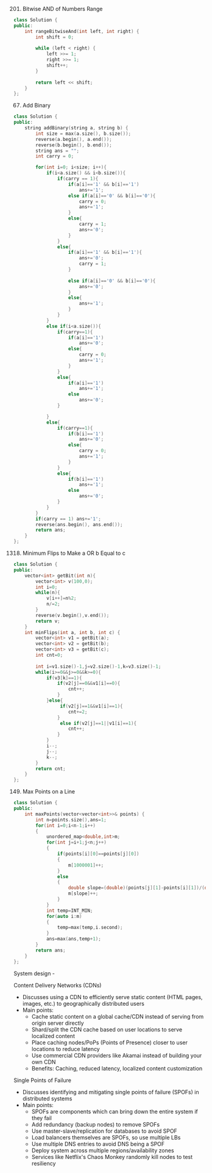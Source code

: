 201. Bitwise AND of Numbers Range

```cpp
class Solution {
public:
    int rangeBitwiseAnd(int left, int right) {
        int shift = 0;
        
        while (left < right) {
            left >>= 1;
            right >>= 1;
            shift++;
        }
        
        return left << shift;
    }
};
```

67. Add Binary
```cpp
class Solution {
public:
    string addBinary(string a, string b) {
        int size = max(a.size(), b.size());
        reverse(a.begin(), a.end());
        reverse(b.begin(), b.end());
        string ans = "";
        int carry = 0;

        for(int i=0; i<size; i++){
            if(i<a.size() && i<b.size()){
                if(carry == 1){
                    if(a[i]=='1' && b[i]=='1')
                        ans+='1';
                    else if(a[i]=='0' && b[i]=='0'){
                        carry = 0;
                        ans+='1';
                    }
                    else{
                        carry = 1;
                        ans+='0';
                    }
                }
                else{
                    if(a[i]=='1' && b[i]=='1'){
                        ans+='0';
                        carry = 1;
                    }
                       
                    else if(a[i]=='0' && b[i]=='0'){
                        ans+='0';
                    }
                    else{
                        ans+='1';
                    }
                }
            }
            else if(i<a.size()){
                if(carry==1){
                    if(a[i]=='1')
                        ans+='0';
                    else{
                        carry = 0;
                        ans+='1';
                    }
                }
                else{
                    if(a[i]=='1')
                        ans+='1';
                    else
                        ans+='0';
                }

            }
            else{
                if(carry==1){
                    if(b[i]=='1')
                        ans+='0';
                    else{
                        carry = 0;
                        ans+='1';
                    }
                }
                else{
                    if(b[i]=='1')
                        ans+='1';
                    else
                        ans+='0';
                }
            }
        }
        if(carry == 1) ans+='1';
        reverse(ans.begin(), ans.end());
        return ans;
    }
};
```

1318. Minimum Flips to Make a OR b Equal to c
```cpp
class Solution {
public:
    vector<int> getBit(int n){
        vector<int> v(100,0);
        int i=0;
        while(n){
            v[i++]=n%2;
            n/=2;
        }
        reverse(v.begin(),v.end());
        return v;
    }
    int minFlips(int a, int b, int c) {
        vector<int> v1 = getBit(a);
        vector<int> v2 = getBit(b);
        vector<int> v3 = getBit(c);
        int cnt=0;
        
        int i=v1.size()-1,j=v2.size()-1,k=v3.size()-1;
        while(i>=0&&j>=0&&k>=0){
            if(v3[k]==1){
                if(v2[j]==0&&v1[i]==0){
                    cnt++;
                }
            }else{
                 if(v2[j]==1&&v1[i]==1){
                    cnt+=2;
                }
                 else if(v2[j]==1||v1[i]==1){
                    cnt++;
                }
            }
            i--;
            j--;
            k--;
        }
        return cnt;
    }
};
```

149. Max Points on a Line
```cpp
class Solution {
public:
    int maxPoints(vector<vector<int>>& points) {
        int n=points.size(),ans=1;
        for(int i=0;i<n-1;i++)
        {
            unordered_map<double,int>m;
            for(int j=i+1;j<n;j++)
            {
                if(points[i][0]==points[j][0])
                {
                    m[1000001]++;
                }
                else
                {
                    double slope=(double)(points[j][1]-points[i][1])/(double)(points[j][0]-points[i][0]);
                    m[slope]++;
                }
            }
            int temp=INT_MIN;
            for(auto i:m)
            {
                temp=max(temp,i.second);
            }
            ans=max(ans,temp+1);
        }
        return ans;
    }
};
```

System design - 

Content Delivery Networks (CDNs)
- Discusses using a CDN to efficiently serve static content (HTML pages, images, etc.) to geographically distributed users
- Main points:
    - Cache static content on a global cache/CDN instead of serving from origin server directly
    - Shard/split the CDN cache based on user locations to serve localized content 
    - Place caching nodes/PoPs (Points of Presence) closer to user locations to reduce latency
    - Use commercial CDN providers like Akamai instead of building your own CDN
    - Benefits: Caching, reduced latency, localized content customization

Single Points of Failure
- Discusses identifying and mitigating single points of failure (SPOFs) in distributed systems
- Main points:
    - SPOFs are components which can bring down the entire system if they fail
    - Add redundancy (backup nodes) to remove SPOFs 
    - Use master-slave/replication for databases to avoid SPOF
    - Load balancers themselves are SPOFs, so use multiple LBs
    - Use multiple DNS entries to avoid DNS being a SPOF
    - Deploy system across multiple regions/availability zones 
    - Services like Netflix's Chaos Monkey randomly kill nodes to test resiliency
